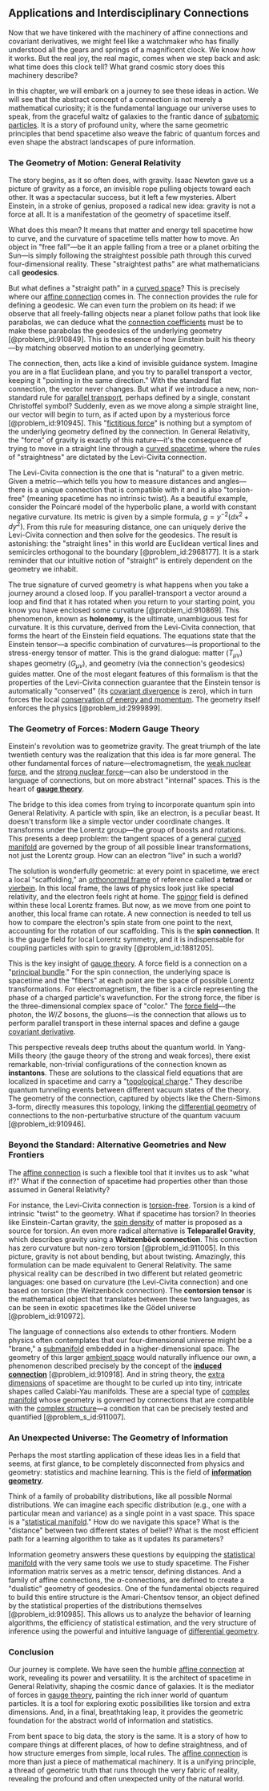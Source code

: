 ## Applications and Interdisciplinary Connections

Now that we have tinkered with the machinery of affine connections and covariant derivatives, we might feel like a watchmaker who has finally understood all the gears and springs of a magnificent clock. We know *how* it works. But the real joy, the real magic, comes when we step back and ask: what time does this clock tell? What grand cosmic story does this machinery describe?

In this chapter, we will embark on a journey to see these ideas in action. We will see that the abstract concept of a connection is not merely a mathematical curiosity; it is the fundamental language our universe uses to speak, from the graceful waltz of galaxies to the frantic dance of [subatomic particles](@article_id:141998). It is a story of profound unity, where the same geometric principles that bend spacetime also weave the fabric of quantum forces and even shape the abstract landscapes of pure information.

### The Geometry of Motion: General Relativity

The story begins, as it so often does, with gravity. Isaac Newton gave us a picture of gravity as a force, an invisible rope pulling objects toward each other. It was a spectacular success, but it left a few mysteries. Albert Einstein, in a stroke of genius, proposed a radical new idea: gravity is not a force at all. It is a manifestation of the geometry of spacetime itself.

What does this mean? It means that matter and energy tell spacetime how to curve, and the curvature of spacetime tells matter how to move. An object in "free fall"—be it an apple falling from a tree or a planet orbiting the Sun—is simply following the straightest possible path through this curved four-dimensional reality. These "straightest paths" are what mathematicians call **geodesics**.

But what defines a "straight path" in a [curved space](@article_id:157539)? This is precisely where our [affine connection](@article_id:159658) comes in. The connection provides the rule for defining a geodesic. We can even turn the problem on its head: if we observe that all freely-falling objects near a planet follow paths that look like parabolas, we can deduce what the [connection coefficients](@article_id:157124) must be to make these parabolas the geodesics of the underlying geometry [@problem_id:910849]. This is the essence of how Einstein built his theory—by matching observed motion to an underlying geometry.

The connection, then, acts like a kind of invisible guidance system. Imagine you are in a flat Euclidean plane, and you try to parallel transport a vector, keeping it "pointing in the same direction." With the standard flat connection, the vector never changes. But what if we introduce a new, non-standard rule for [parallel transport](@article_id:160177), perhaps defined by a single, constant Christoffel symbol? Suddenly, even as we move along a simple straight line, our vector will begin to turn, as if acted upon by a mysterious force [@problem_id:910945]. This "[fictitious force](@article_id:183959)" is nothing but a symptom of the underlying geometry defined by the connection. In General Relativity, the "force" of gravity is exactly of this nature—it's the consequence of trying to move in a straight line through a [curved spacetime](@article_id:184444), where the rules of "straightness" are dictated by the Levi-Civita connection.

The Levi-Civita connection is the one that is "natural" to a given metric. Given a metric—which tells you how to measure distances and angles—there is a unique connection that is compatible with it and is also "torsion-free" (meaning spacetime has no intrinsic twist). As a beautiful example, consider the Poincaré model of the hyperbolic plane, a world with constant negative curvature. Its metric is given by a simple formula, $g = y^{-2}(dx^2 + dy^2)$. From this rule for measuring distance, one can uniquely derive the Levi-Civita connection and then solve for the geodesics. The result is astonishing: the "straight lines" in this world are Euclidean vertical lines and semicircles orthogonal to the boundary [@problem_id:2968177]. It is a stark reminder that our intuitive notion of "straight" is entirely dependent on the geometry we inhabit.

The true signature of curved geometry is what happens when you take a journey around a closed loop. If you parallel-transport a vector around a loop and find that it has rotated when you return to your starting point, you know you have enclosed some curvature [@problem_id:910869]. This phenomenon, known as **holonomy**, is the ultimate, unambiguous test for curvature. It is this curvature, derived from the Levi-Civita connection, that forms the heart of the Einstein field equations. The equations state that the Einstein tensor—a specific combination of curvatures—is proportional to the stress-energy tensor of matter. This is the grand dialogue: matter ($T_{\mu\nu}$) shapes geometry ($G_{\mu\nu}$), and geometry (via the connection's geodesics) guides matter. One of the most elegant features of this formalism is that the properties of the Levi-Civita connection guarantee that the Einstein tensor is automatically "conserved" (its [covariant divergence](@article_id:274545) is zero), which in turn forces the local [conservation of energy and momentum](@article_id:192550). The geometry itself enforces the physics [@problem_id:2999899].

### The Geometry of Forces: Modern Gauge Theory

Einstein's revolution was to geometrize gravity. The great triumph of the late twentieth century was the realization that this idea is far more general. The other fundamental forces of nature—electromagnetism, the [weak nuclear force](@article_id:157085), and the [strong nuclear force](@article_id:158704)—can also be understood in the language of connections, but on more abstract "internal" spaces. This is the heart of **[gauge theory](@article_id:142498)**.

The bridge to this idea comes from trying to incorporate quantum spin into General Relativity. A particle with spin, like an electron, is a peculiar beast. It doesn't transform like a simple vector under coordinate changes. It transforms under the Lorentz group—the group of boosts and rotations. This presents a deep problem: the tangent spaces of a general [curved manifold](@article_id:267464) are governed by the group of all possible linear transformations, not just the Lorentz group. How can an electron "live" in such a world?

The solution is wonderfully geometric: at every point in spacetime, we erect a local "scaffolding," an [orthonormal frame](@article_id:189208) of reference called a **tetrad** or [vierbein](@article_id:158912). In this local frame, the laws of physics look just like special relativity, and the electron feels right at home. The [spinor](@article_id:153967) field is defined within these local Lorentz frames. But now, as we move from one point to another, this local frame can rotate. A new connection is needed to tell us how to compare the electron's spin state from one point to the next, accounting for the rotation of our scaffolding. This is the **spin connection**. It is the gauge field for local Lorentz symmetry, and it is indispensable for coupling particles with spin to gravity [@problem_id:1881205].

This is the key insight of [gauge theory](@article_id:142498). A force field is a connection on a "[principal bundle](@article_id:158935)." For the spin connection, the underlying space is spacetime and the "fibers" at each point are the space of possible Lorentz transformations. For electromagnetism, the fiber is a circle representing the phase of a charged particle's wavefunction. For the strong force, the fiber is the three-dimensional complex space of "color." The [force field](@article_id:146831)—the photon, the $W/Z$ bosons, the gluons—is the connection that allows us to perform parallel transport in these internal spaces and define a gauge [covariant derivative](@article_id:151982).

This perspective reveals deep truths about the quantum world. In Yang-Mills theory (the gauge theory of the strong and weak forces), there exist remarkable, non-trivial configurations of the connection known as **instantons**. These are solutions to the classical field equations that are localized in spacetime and carry a "[topological charge](@article_id:141828)." They describe quantum tunneling events between different vacuum states of the theory. The geometry of the connection, captured by objects like the Chern-Simons 3-form, directly measures this topology, linking the [differential geometry](@article_id:145324) of connections to the non-perturbative structure of the quantum vacuum [@problem_id:910946].

### Beyond the Standard: Alternative Geometries and New Frontiers

The [affine connection](@article_id:159658) is such a flexible tool that it invites us to ask "what if?" What if the connection of spacetime had properties other than those assumed in General Relativity?

For instance, the Levi-Civita connection is [torsion-free](@article_id:161170). Torsion is a kind of intrinsic "twist" to the geometry. What if spacetime has torsion? In theories like Einstein-Cartan gravity, the [spin density](@article_id:267248) of matter is proposed as a source for torsion. An even more radical alternative is **Teleparallel Gravity**, which describes gravity using a **Weitzenböck connection**. This connection has zero curvature but non-zero torsion [@problem_id:911005]. In this picture, gravity is not about bending, but about twisting. Amazingly, this formulation can be made equivalent to General Relativity. The same physical reality can be described in two different but related geometric languages: one based on curvature (the Levi-Civita connection) and one based on torsion (the Weitzenböck connection). The **contorsion tensor** is the mathematical object that translates between these two languages, as can be seen in exotic spacetimes like the Gödel universe [@problem_id:910972].

The language of connections also extends to other frontiers. Modern physics often contemplates that our four-dimensional universe might be a "brane," a [submanifold](@article_id:261894) embedded in a higher-dimensional space. The geometry of this larger [ambient space](@article_id:184249) would naturally influence our own, a phenomenon described precisely by the concept of the **[induced connection](@article_id:634587)** [@problem_id:910918]. And in string theory, the [extra dimensions](@article_id:160325) of spacetime are thought to be curled up into tiny, intricate shapes called Calabi-Yau manifolds. These are a special type of [complex manifold](@article_id:261022) whose geometry is governed by connections that are compatible with the [complex structure](@article_id:268634)—a condition that can be precisely tested and quantified [@problem_s_id:911007].

### An Unexpected Universe: The Geometry of Information

Perhaps the most startling application of these ideas lies in a field that seems, at first glance, to be completely disconnected from physics and geometry: statistics and machine learning. This is the field of **[information geometry](@article_id:140689)**.

Think of a family of probability distributions, like all possible Normal distributions. We can imagine each specific distribution (e.g., one with a particular mean and variance) as a single point in a vast space. This space is a "[statistical manifold](@article_id:265572)." How do we navigate this space? What is the "distance" between two different states of belief? What is the most efficient path for a learning algorithm to take as it updates its parameters?

Information geometry answers these questions by equipping the [statistical manifold](@article_id:265572) with the very same tools we use to study spacetime. The Fisher information matrix serves as a metric tensor, defining distances. And a family of affine connections, the $\alpha$-connections, are defined to create a "dualistic" geometry of geodesics. One of the fundamental objects required to build this entire structure is the Amari-Chentsov tensor, an object defined by the statistical properties of the distributions themselves [@problem_id:910985]. This allows us to analyze the behavior of learning algorithms, the efficiency of statistical estimation, and the very structure of inference using the powerful and intuitive language of [differential geometry](@article_id:145324).

### Conclusion

Our journey is complete. We have seen the humble [affine connection](@article_id:159658) at work, revealing its power and versatility. It is the architect of spacetime in General Relativity, shaping the cosmic dance of galaxies. It is the mediator of forces in [gauge theory](@article_id:142498), painting the rich inner world of quantum particles. It is a tool for exploring exotic possibilities like torsion and extra dimensions. And, in a final, breathtaking leap, it provides the geometric foundation for the abstract world of information and statistics.

From bent space to big data, the story is the same. It is a story of how to compare things at different places, of how to define straightness, and of how structure emerges from simple, local rules. The [affine connection](@article_id:159658) is more than just a piece of mathematical machinery. It is a unifying principle, a thread of geometric truth that runs through the very fabric of reality, revealing the profound and often unexpected unity of the natural world.
